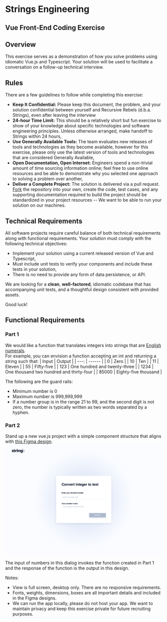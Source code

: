 # Strings Engineering
## Vue Front-End Coding Exercise

## Overview
This exercise serves as a demonstration of how you solve problems using idiomatic Vue.js and Typescript. Your solution will be used to facilitate a conversation on a follow-up technical interview.

## Rules
There are a few guidelines to follow while completing this exercise:
* __Keep It Confidential:__ Please keep this document, the problem, and your solution confidential between yourself and Recursive Rebels (d.b.a. Strings), even after leaving the interview
* __24-hour Time Limit:__ This should be a relatively short but fun exercise to show of your knowledge about specific technologies and software engineering principles.  Unless otherwise arranged, make handoff to Strings within 24 hours,
* __Use Generally Available Tools:__ The team evaluates new releases of tools and technologies as they become available, however for this exercise, please only use the latest version of tools and technologies that are considered Generally Available,
* __Open Documentation, Open Internet:__ Engineers spend a non-trivial amount of time sourcing information online; feel free to use online resources and be able to demonstrate why you selected one approach to solving a problem over another,
* __Deliver a Complete Project:__ The solution is delivered via a pull request. [Fork](https://docs.github.com/en/github/collaborating-with-issues-and-pull-requests/creating-a-pull-request-from-a-fork) the repository into your own, create the code, 
  test cases, and any supporting documentation required to build the project should be standardized in your project resources -- We want to be able to run your solution on our machines.

## Technical Requirements
All software projects require careful balance of both technical requirements along with functional requirements.  Your solution must comply with the following technical objectives:
* Implement your solution using a current released version of Vue and Typescript,
* Must include unit tests to verify your components and include these tests in your solution,
* There is no need to provide any form of data persistence, or API.

We are looking for a **clean**, **well-factored**, idiomatic codebase that has accompanying unit tests, and a thoughtful design consistent with provided assets.

Good luck! 

## Functional Requirements
### Part 1
We would like a function that translates integers into strings that are [English numerals](https://en.wikipedia.org/wiki/English_numerals).   
For example, you can envision a function accepting an int and returning a string such that:
| Input | Output |
| ---: | ------ |
| 0    | Zero   |
| 10   | Ten    |
| 11   | Eleven |
| 55   | Fifty-five |
| 123  | One hundred and twenty-three |
| 1234 | One thousand two hundred and thirty-four | 
| 85000 | Eighty-five thousand | 

The following are the guard rails:  
* Minimum number is 0
* Maximum number is 999,999,999
* If a number group is in the range 21 to 99, and the second digit is not zero, the number is typically written as two words separated by a hyphen.

### Part 2
Stand up a new vue.js project with a simple component structure that aligns with [this Figma design](https://www.figma.com/file/uaXKogIMrylzQftufl7vMu/Take-home-exercise).
![Enter New Number](./assets/img/enter-new-number.png "Enter new number")

The input of numbers in this dialog invokes the function created in Part 1 and the response of the function is the output in this design.

Notes:
* View is full screen, desktop only. There are no responsive requirements.
* Fonts, weights, dimensions, boxes are all important details and included in the Figma designs.
* We can run the app locally, please do not host your app. We want to maintain privacy and keep this exercise private for future recruiting purposes.  

